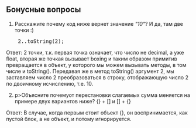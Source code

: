 ## Бонусные вопросы

1. Расскажите почему код ниже вернет значение <i>"10"</i>? И да, там две точки :) </p>
		<pre>
2..toString(2);

Ответ: 2 точки, т.к. первая точка означает, что число не decimal, а уже float, вторая же точкая вызывает boxing и таким образом примитив превращается в объект, у которого мы можем вызывать методы, в том числе и toString(). Передавая же в метод toString() аргумент 2, мы заставляем число 2 преобразоваться в строку, отображающую число 2 по двоичному исчислению, т.е. 10.

2. p>Объясните почемуот перестановки слагаемых сумма меняется на примере двух вариантов ниже? 
{} + []
и
[] + {}

Ответ: В случае, когда первым стоит объект {}, он воспринимается, как пустой блок, а не объект, и потому игнорируется. 